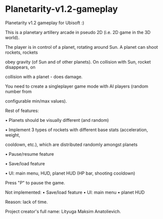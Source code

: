 # Planetarity-v1.2-gameplay
Planetarity v1.2  gameplay for Ubisoft :)  

This is a planetary artillery arcade in pseudo 2D (i.e. 2D game in the 3D world).

The player is in control of a planet, rotating around Sun. A planet can shoot rockets, rockets

obey gravity (of Sun and of other planets). On collision with Sun, rocket disappears, on 

collision with a planet - does damage. 

You need to create a singleplayer game mode with AI players (random number from 

configurable min/max values). 

Rest of features:

• Planets should be visually different (and random) 

• Implement 3 types of rockets with different base stats (acceleration, weight, 

cooldown, etc.), which are distributed randomly amongst planets 

• Pause/resume feature 

• Save/load feature 

• UI: main menu, HUD, planet HUD (HP bar, shooting cooldown) 


Press "P" to pause the game.

Not implemented: 
• Save/load feature 
• UI: main menu
• planet HUD

Reason: lack of time.

Project creator's full name: Lityuga Maksim Anatolievich. 
